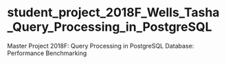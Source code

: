 # student_project_2018F_Wells_Tasha_Query_Processing_in_PostgreSQL
Master Project 2018F: Query Processing in PostgreSQL Database: Performance Benchmarking 
